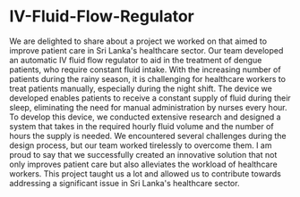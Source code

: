# IV-Fluid-Flow-Regulator
We are delighted to share about a project we worked on that aimed to improve patient care in Sri Lanka's healthcare sector. Our team developed an automatic IV fluid flow regulator to aid in the treatment of dengue patients, who require constant fluid intake. With the increasing number of patients during the rainy season, it is challenging for healthcare workers to treat patients manually, especially during the night shift. The device we developed enables patients to receive a constant supply of fluid during their sleep, eliminating the need for manual administration by nurses every hour. To develop this device, we conducted extensive research and designed a system that takes in the required hourly fluid volume and the number of hours the supply is needed. We encountered several challenges during the design process, but our team worked tirelessly to overcome them. I am proud to say that we successfully created an innovative solution that not only improves patient care but also alleviates the workload of healthcare workers. This project taught us a lot and allowed us to contribute towards addressing a significant issue in Sri Lanka's healthcare sector.
